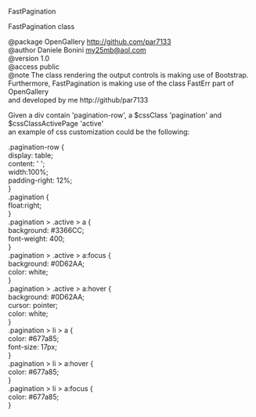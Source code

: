
 FastPagination     
 
 FastPagination class     
  
 @package  OpenGallery   http://github.com/par7133     
 @author   Daniele Bonini <my25mb@aol.com>      
 @version  1.0     
 @access   public     
 @note The class rendering the output controls is making use of Bootstrap.     
 Furthermore, FastPagination is making use of the class FastErr part of OpenGallery     
 and developed by me http://github/par7133     
 
 Given a div contain 'pagination-row', a $cssClass 'pagination' and  $cssClassActivePage 'active'      
 an example of css customization could be the following:     
 
 .pagination-row {     
   display: table;      
   content: ' ';      
   width:100%;     
   padding-right: 12%;     
 }    
  .pagination {    
    float:right;    
 }    
 .pagination > .active > a {    
    background: #3366CC;    
    font-weight: 400;    
 }    
 .pagination > .active > a:focus {    
    background: #0D62AA;    
    color: white;    
 }    
 .pagination > .active > a:hover {    
   background: #0D62AA;    
   cursor: pointer;    
   color: white;    
 }    
 .pagination > li > a {    
   color: #677a85;    
   font-size: 17px;    
 }    
 .pagination > li > a:hover {    
   color: #677a85;    
 }    
 .pagination > li > a:focus {   
   color: #677a85;    
 }
 
